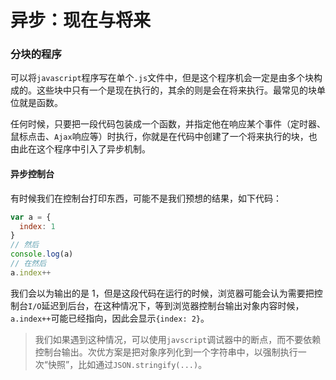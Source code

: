 # 异步：现在与将来

### 分块的程序

可以将`javascript`程序写在单个`.js`文件中，但是这个程序机会一定是由多个块构成的。这些块中只有一个是现在执行的，其余的则是会在将来执行。最常见的块单位就是函数。

任何时候，只要把一段代码包装成一个函数，并指定他在响应某个事件（定时器、鼠标点击、`Ajax`响应等）时执行，你就是在代码中创建了一个将来执行的块，也由此在这个程序中引入了异步机制。

#### 异步控制台

有时候我们在控制台打印东西，可能不是我们预想的结果，如下代码：

```js
var a = {
  index: 1
}
// 然后
console.log(a)
// 在然后
a.index++
```

我们会以为输出的是 1，但是这段代码在运行的时候，浏览器可能会认为需要把控制台`I/O`延迟到后台，在这种情况下，等到浏览器控制台输出对象内容时候，`a.index++`可能已经指向，因此会显示`{index: 2}`。

> 我们如果遇到这种情况，可以使用`javscript`调试器中的断点，而不要依赖控制台输出。次优方案是把对象序列化到一个字符串中，以强制执行一次“快照”，比如通过`JSON.stringify(...)`。
